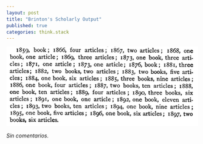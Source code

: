 ```yaml
---
layout: post
title: "Brinton's Scholarly Output"
published: true
categories: think.stack
---
```


![](/assets/brinton-output.jpg)

*Sin comentarios.*
